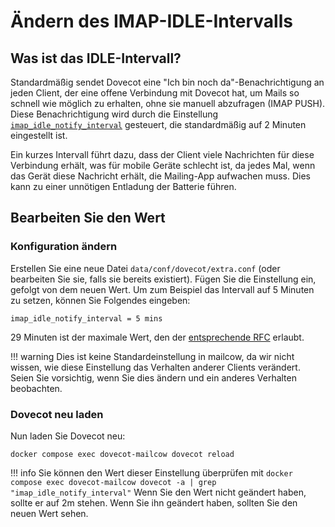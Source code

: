 # Ändern des IMAP-IDLE-Intervalls
## Was ist das IDLE-Intervall?
Standardmäßig sendet Dovecot eine "Ich bin noch da"-Benachrichtigung an jeden Client, der eine offene Verbindung mit Dovecot hat, um Mails so schnell wie möglich zu erhalten, ohne sie manuell abzufragen (IMAP PUSH). Diese Benachrichtigung wird durch die Einstellung [`imap_idle_notify_interval`](https://wiki.dovecot.org/Timeouts) gesteuert, die standardmäßig auf 2 Minuten eingestellt ist. 

Ein kurzes Intervall führt dazu, dass der Client viele Nachrichten für diese Verbindung erhält, was für mobile Geräte schlecht ist, da jedes Mal, wenn das Gerät diese Nachricht erhält, die Mailing-App aufwachen muss. Dies kann zu einer unnötigen Entladung der Batterie führen.

## Bearbeiten Sie den Wert
### Konfiguration ändern
Erstellen Sie eine neue Datei `data/conf/dovecot/extra.conf` (oder bearbeiten Sie sie, falls sie bereits existiert).
Fügen Sie die Einstellung ein, gefolgt von dem neuen Wert. Um zum Beispiel das Intervall auf 5 Minuten zu setzen, können Sie Folgendes eingeben:

```
imap_idle_notify_interval = 5 mins
```

29 Minuten ist der maximale Wert, den der [entsprechende RFC](https://tools.ietf.org/html/rfc2177) erlaubt.

!!! warning
	Dies ist keine Standardeinstellung in mailcow, da wir nicht wissen, wie diese Einstellung das Verhalten anderer Clients verändert. Seien Sie vorsichtig, wenn Sie dies ändern und ein anderes Verhalten beobachten.

### Dovecot neu laden
Nun laden Sie Dovecot neu:

```
docker compose exec dovecot-mailcow dovecot reload
```

!!! info
	Sie können den Wert dieser Einstellung überprüfen mit 
	```
	docker compose exec dovecot-mailcow dovecot -a | grep "imap_idle_notify_interval"
	```
	Wenn Sie den Wert nicht geändert haben, sollte er auf 2m stehen. Wenn Sie ihn geändert haben, sollten Sie den neuen Wert sehen.


